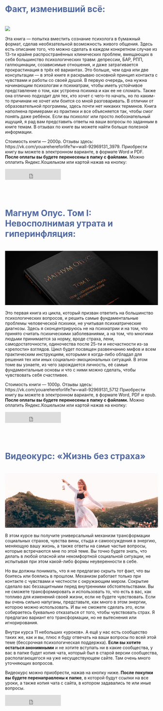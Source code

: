 <h1 style="color: #5069A0; padding-bottom: 20px; padding-top: 50px;">Факт, изменивший всё:</h1> 



<img src="https://github.com/aurin2012/bandurchenko/blob/main/Мокап%20книги%20с%20жестким%20переплётом%20на%20кожаном%20чехле.jpg?raw=true">


<p> Эта книга — попытка вместить сознание психолога в бумажный формат, сделав необязательной возможность живого общения. Здесь есть описание того, что можно сделать в каждом конкретном случае из 13-ти крайне распространённых клинических проблем, вмещающих в себя большинство психологических травм: депрессии, БАР, РПП, галлюцинации, созависимые отношения, и даже затрагивается прокрастинация в трёх её вариантах. Это больше, чем одна или две консультации — в этой книге я раскрываю основной принцип контакта с чувствами и работы со своей душой. В первую очередь, она нужна начинающим психологам и психиатрам, чтобы иметь устойчивое представление о том, как устроена психика и как ее не сломать. Также она отлично подходит для тех, кто хочет с чего-то начать, но по каким-то причинам не хочет или боится со мной разговаривать. В отличии от образовательной программы, здесь почти нет никаких терминов. Книга наполнена примерами из практики и все объясняется так, чтобы смог понять даже ребёнок. Если вы психолог или просто любознательный ищущий, я рад вам представить ответы на ваши вопросы по заданным в книге темам. В отзывах по книге вы можете найти больше полезной информации. </p>

<p>Стоимость книги — 2000р. Отзывы здесь: https://vk.com/youarehereforlife?w=wall-92969131_3979. Приобрести книгу вы можете в электронном варианте, в формате Word и PDF. <b>После оплаты вы будете перенесены в папку с файлами.</b> Можно оплатить Яндекс.Кошельком или картой нажав на кнопку:</p>

<iframe src="https://yoomoney.ru/quickpay/button-widget?targets=%D0%A4%D0%B0%D0%BA%D1%82%2C%20%D0%B8%D0%B7%D0%BC%D0%B5%D0%BD%D0%B8%D0%B2%D1%88%D0%B8%D0%B9%20%D0%B2%D1%81%D1%91&default-sum=2000&button-text=11&yoomoney-payment-type=on&button-size=m&button-color=black&successURL=https%3A%2F%2Fdisk.yandex.ru%2Fd%2Fh6eF__5-3MC37V&quickpay=small&account=410011432758181&" width="184" height="36" frameborder="0" allowtransparency="true" scrolling="no"></iframe>


<h1 style="color: #5069A0;padding-bottom: 20px; padding-top: 50px;">Магнум Опус. Том I: Невосполнимая утрата и гиперинфляция:</h1>

<img src="https://github.com/aurin2012/bandurchenko/blob/main/ориг323321.jpg?raw=true">


<p>Это первая книга из цикла, который призван ответить на большинство психологических вопросов, и решить самые фундаментальные проблемы человеческой психики, не учитывая психиатрические диагнозы. Здесь я сконцентрируюсь не на психиатрии и на том, что принято считать психическими заболеваниями, а на том, что многими людьми принимается за норму, вроде страха, лени, самодостаточности, одиночества после 25-ти и несчастности из-за «зрелости» взглядов. Цикл будет посвящен развенчанию мифов и всем практическим инструкциям, которыми я когда-либо обладал для решения тех или иных социально-эмоциональных ситуаций. В этом томе вы узнаете, из чего зарождается личность, её самые фундаментальные основы и что с ними можно сделать, чтобы чувствовать себя счастливее.</p>

<p>Стоимость книги — 1000р. Отзывы здесь: https://vk.com/youarehereforlife?w=wall-92969131_5712 Приобрести книгу вы можете в электронном варианте, в формате Word, PDF и epub. <b>После оплаты вы будете перенесены в папку с файлами.</b> Можно оплатить Яндекс.Кошельком или картой нажав на кнопку:</p>


<iframe src="https://yoomoney.ru/quickpay/button-widget?targets=%D0%9C%D0%B0%D0%B3%D0%BD%D1%83%D0%BC%20%D0%9E%D0%BF%D1%83%D1%81.%20%D0%A2%D0%BE%D0%BC%20I%3A%20%D0%9D%D0%B5%D0%B2%D0%BE%D1%81%D0%BF%D0%BE%D0%BB%D0%BD%D0%B8%D0%BC%D0%B0%D1%8F%20%D1%83%D1%82%D1%80%D0%B0%D1%82%D0%B0%20%D0%B8%20%D0%B3%D0%B8%D0%BF%D0%B5%D1%80%D0%B8%D0%BD%D1%84%D0%BB%D1%8F%D1%86%D0%B8%D1%8F&default-sum=1000&button-text=11&yoomoney-payment-type=on&button-size=m&button-color=black&successURL=https%3A%2F%2Fdisk.yandex.ru%2Fd%2FG4dObJkNEUHTng&quickpay=small&account=410011432758181&" width="184" height="36" frameborder="0" allowtransparency="true" scrolling="no"></iframe>
		
<h1 style="color: #5069A0; padding-bottom: 20px; padding-top: 50px; text-align:justify">Видеокурс: «Жизнь без страха»</h1> 

<img src="https://github.com/aurin2012/bandurchenko/blob/main/это4.jpg?raw=true">

В этом курсе вы получите универсальный механизм трансформации социальных страхов, чувства вины, стыда и самоосуждения в энергию, меняющую вашу жизнь, а также ответы на самые частые вопросы, которые встречаются мне по этой теме. Вы точно будете знать, что делать в любой опасной или некомфортной социальной ситуации, не испытывая при этом какой-либо формы неуверенности в себе.

Но вы должны понимать, что я не предлагаю скрыть тот факт, что вы боитесь или боялись в прошлом. Механизм работает только при контакте с чувствами и честности с окружающим миром. Сокрытие сделало вас беззащитными перед внутренними обстоятельствами. Вы не сможете трансформировать и использовать то, что есть в вас, как топливо для изменений своей жизни, если не будете чувствовать. Если вы очень сильно напуганы, представьте, как много в этом энергии, которою можно использовать. И вы не сможете сделать это, если собираетесь буквально отказаться от того, чтобы чувствовать страх. Я предлагаю вариант его трансформации, но не вытеснения или игнорирования.

Внутри курса 11 небольших «уроков». А ещё у нас есть сообщество таких же, как и вы, плюс я буду отвечать на ваши вопросы по всей этой теме (бессрочная психологическая поддержка). <b>Если вы хотите остаться анонимными</b> и не хотите вступать ни в какие сообщества, у вас в папке будет копия чата, который был в старой версии сообщества, располагающегося на уже несуществующем сайте. Там очень много уточняющих вопросов. 


Видеокурс можно приобрести, нажав на кнопку ниже. <b>После покупки вы будете перенаправлены к папке</b>, в которой будут ссылки на все уроки, а также копия чата с сайта, в котором задавались те или иные вопросы. 

<iframe src="https://yoomoney.ru/quickpay/button-widget?targets=%D0%92%D0%B8%D0%B4%D0%B5%D0%BE%D0%BA%D1%83%D1%80%D1%81%3A%20%C2%AB%D0%96%D0%B8%D0%B7%D0%BD%D1%8C%20%D0%B1%D0%B5%D0%B7%20%D1%81%D1%82%D1%80%D0%B0%D1%85%D0%B0%C2%BB&default-sum=2000&button-text=11&yoomoney-payment-type=on&button-size=m&button-color=black&successURL=https%3A%2F%2Fdisk.yandex.ru%2Fd%2FzAnZAmNgobIGsQ&quickpay=small&account=410011432758181&" width="184" height="36" frameborder="0" allowtransparency="true" scrolling="no"></iframe>

		

<style>
.site-footer {
display: none;
}
</style>

<footer class="site-footer">
        

